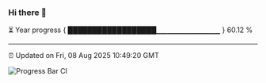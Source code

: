 ### Hi there 👋

⏳ Year progress { ██████████████████▁▁▁▁▁▁▁▁▁▁▁▁ } 60.12 %

---

⏰ Updated on Fri, 08 Aug 2025 10:49:20 GMT

![Progress Bar CI](https://github.com/IshwaranRudhara/GIT-ACTION/workflows/Progress%20Bar%20CI/badge.svg)
